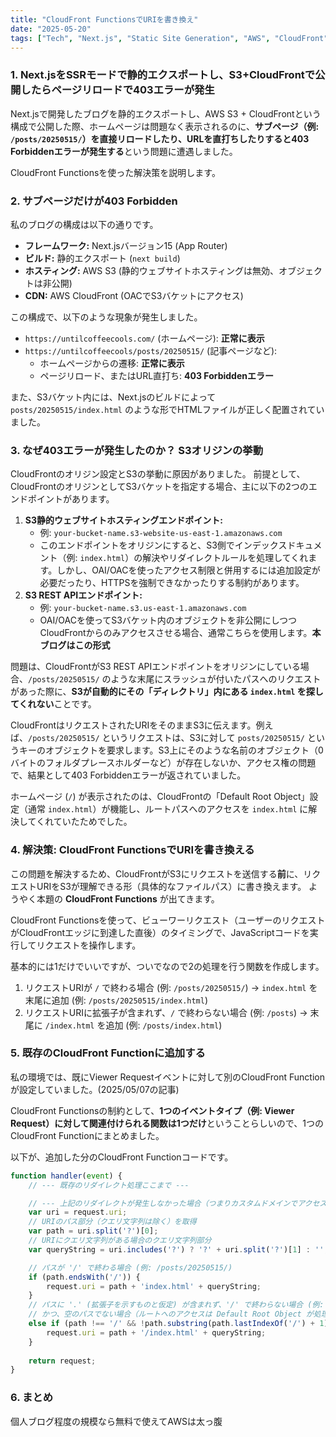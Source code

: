 ```yaml
---
title: "CloudFront FunctionsでURIを書き換え"
date: "2025-05-20"
tags: ["Tech", "Next.js", "Static Site Generation", "AWS", "CloudFront", "S3"]
---
```



### 1. Next.jsをSSRモードで静的エクスポートし、S3+CloudFrontで公開したらページリロードで403エラーが発生

Next.jsで開発したブログを静的エクスポートし、AWS S3 + CloudFrontという構成で公開した際、ホームページは問題なく表示されるのに、**サブページ（例: `/posts/20250515/`）を直接リロードしたり、URLを直打ちしたりすると403 Forbiddenエラーが発生する**という問題に遭遇しました。

CloudFront Functionsを使った解決策を説明します。


### 2. サブページだけが403 Forbidden

私のブログの構成は以下の通りです。

* **フレームワーク:** Next.jsバージョン15 (App Router)
* **ビルド:** 静的エクスポート (`next build`)
* **ホスティング:** AWS S3 (静的ウェブサイトホスティングは無効、オブジェクトは非公開)
* **CDN:** AWS CloudFront (OACでS3バケットにアクセス)

この構成で、以下のような現象が発生しました。

* `https://untilcoffeecools.com/` (ホームページ): **正常に表示**
* `https://untilcoffeecools/posts/20250515/` (記事ページなど):
    * ホームページからの遷移: **正常に表示**
    * ページリロード、またはURL直打ち: **403 Forbiddenエラー**

また、S3バケット内には、Next.jsのビルドによって `posts/20250515/index.html` のような形でHTMLファイルが正しく配置されていました。


### 3. なぜ403エラーが発生したのか？ S3オリジンの挙動

CloudFrontのオリジン設定とS3の挙動に原因がありました。
前提として、CloudFrontのオリジンとしてS3バケットを指定する場合、主に以下の2つのエンドポイントがあります。

1.  **S3静的ウェブサイトホスティングエンドポイント:**
    * 例: `your-bucket-name.s3-website-us-east-1.amazonaws.com`
    * このエンドポイントをオリジンにすると、S3側でインデックスドキュメント（例: `index.html`）の解決やリダイレクトルールを処理してくれます。しかし、OAI/OACを使ったアクセス制限と併用するには追加設定が必要だったり、HTTPSを強制できなかったりする制約があります。
2.  **S3 REST APIエンドポイント:**
    * 例: `your-bucket-name.s3.us-east-1.amazonaws.com`
    * OAI/OACを使ってS3バケット内のオブジェクトを非公開にしつつCloudFrontからのみアクセスさせる場合、通常こちらを使用します。**本ブログはこの形式**

問題は、CloudFrontがS3 REST APIエンドポイントをオリジンにしている場合、`/posts/20250515/` のような末尾にスラッシュが付いたパスへのリクエストがあった際に、**S3が自動的にその「ディレクトリ」内にある `index.html` を探してくれない**ことです。

CloudFrontはリクエストされたURIをそのままS3に伝えます。例えば、`/posts/20250515/` というリクエストは、S3に対して `posts/20250515/` というキーのオブジェクトを要求します。S3上にそのような名前のオブジェクト（0バイトのフォルダプレースホルダーなど）が存在しないか、アクセス権の問題で、結果として403 Forbiddenエラーが返されていました。

ホームページ (`/`) が表示されたのは、CloudFrontの「Default Root Object」設定（通常 `index.html`）が機能し、ルートパスへのアクセスを `index.html` に解決してくれていたためでした。


### 4. 解決策: CloudFront FunctionsでURIを書き換える

この問題を解決するため、CloudFrontがS3にリクエストを送信する**前**に、リクエストURIをS3が理解できる形（具体的なファイルパス）に書き換えます。
ようやく本題の **CloudFront Functions** が出てきます。

CloudFront Functionsを使って、ビューワーリクエスト（ユーザーのリクエストがCloudFrontエッジに到達した直後）のタイミングで、JavaScriptコードを実行してリクエストを操作します。

基本的には1だけでいいですが、ついでなので2の処理を行う関数を作成します。

1.  リクエストURIが `/` で終わる場合 (例: `/posts/20250515/`) → `index.html` を末尾に追加 (例: `/posts/20250515/index.html`)
2.  リクエストURIに拡張子が含まれず、`/` で終わらない場合 (例: `/posts`) → 末尾に `/index.html` を追加 (例: `/posts/index.html`)


### 5. 既存のCloudFront Functionに追加する

私の環境では、既にViewer Requestイベントに対して別のCloudFront Functionが設定していました。(2025/05/07の記事)

CloudFront Functionsの制約として、**1つのイベントタイプ（例: Viewer Request）に対して関連付けられる関数は1つだけ**ということらしいので、1つのCloudFront Functionにまとめました。

以下が、追加した分のCloudFront Functionコードです。

```javascript
function handler(event) {
    // --- 既存のリダイレクト処理ここまで ---

    // --- 上記のリダイレクトが発生しなかった場合（つまりカスタムドメインでアクセスされた場合）のみ、以下のURI書き換え処理を実行 ---
    var uri = request.uri;
    // URIのパス部分（クエリ文字列は除く）を取得
    var path = uri.split('?')[0];
    // URIにクエリ文字列がある場合のクエリ文字列部分
    var queryString = uri.includes('?') ? '?' + uri.split('?')[1] : '';

    // パスが '/' で終わる場合 (例: /posts/20250515/)
    if (path.endsWith('/')) {
        request.uri = path + 'index.html' + queryString;
    }
    // パスに '.' (拡張子を示すものと仮定) が含まれず、'/' で終わらない場合 (例: /posts)
    // かつ、空のパスでない場合（ルートへのアクセスは Default Root Object が処理するため）
    else if (path !== '/' && !path.substring(path.lastIndexOf('/') + 1).includes('.')) {
        request.uri = path + '/index.html' + queryString;
    }
    
    return request;
}
```


### 6. まとめ
個人ブログ程度の規模なら無料で使えてAWSは太っ腹